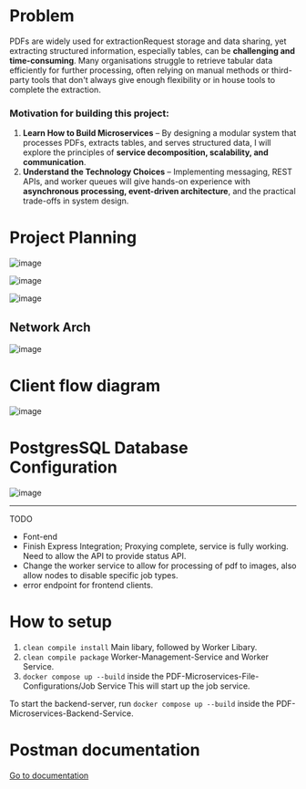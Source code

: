 # Problem
PDFs are widely used for extractionRequest storage and data sharing, yet extracting structured information, especially tables, can be **challenging and time-consuming**. Many organisations struggle to retrieve tabular data efficiently for further processing, often relying on manual methods or third-party tools that don't always give enough flexibility or in house tools to complete the extraction.

### Motivation for building this project:
1. **Learn How to Build Microservices** – By designing a modular system that processes PDFs, extracts tables, and serves structured data, I will explore the principles of **service decomposition, scalability, and communication**.
2. **Understand the Technology Choices** – Implementing messaging, REST APIs, and worker queues will give hands-on experience with **asynchronous processing, event-driven architecture**, and the practical trade-offs in system design.

   
# Project Planning
![image](https://github.com/user-attachments/assets/c16095ed-a0df-4354-b6e8-6b138e5e76c6)

![image](https://github.com/user-attachments/assets/71c252f1-958d-43e5-837f-9a8a253c1d15)

![image](https://github.com/user-attachments/assets/66bb2d82-43d4-4bb3-b074-7aad67935814)

## Network Arch
![image](https://github.com/user-attachments/assets/067c915d-8d19-43a9-aba7-55542f880e85)

# Client flow diagram
![image](https://github.com/user-attachments/assets/e0447144-513f-4db6-b518-a69a4bcafd43)

# PostgresSQL Database Configuration
![image](https://github.com/user-attachments/assets/9fae3b2d-5399-41b7-b326-c933fa200f66)

---
TODO
- Font-end
- Finish Express Integration; Proxying complete, service is fully working. Need to allow the API to provide status API.
- Change the worker service to allow for processing of pdf to images, also allow nodes to disable specific job types.
- error endpoint for frontend clients.

# How to setup
1. `clean compile install` Main libary, followed by Worker Libary.
2. `clean compile package` Worker-Management-Service and Worker  Service.
3. `docker compose up --build` inside the PDF-Microservices-File-Configurations/Job Service
This will start up the job service.

To start the backend-server,
run `docker compose up --build` inside the PDF-Microservices-Backend-Service.

# Postman documentation
[Go to documentation](https://.postman.co/workspace/PDF-Microservice~cbd44020-3a7a-4ef1-8fb5-64fe1cbd164d/collection/7115964-f555d23a-1981-4ebf-b333-07510ff52cf0?action=share&creator=7115964)